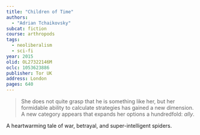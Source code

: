 ```yaml
---
title: "Children of Time"
authors:
  - "Adrian Tchaikovsky"
subcat: fiction
course: arthropods
tags:
  - neoliberalism
  - sci-fi
year: 2015
olid: OL27322146M
oclc: 1053623886
publisher: Tor UK
address: London
pages: 640
---
```


> She does not quite grasp that he is something like her, but her formidable ability to calculate strategies has gained a new dimension. A new category appears that expands her options a hundredfold: *ally*.

A heartwarming tale of war, betrayal, and super-intelligent spiders.
